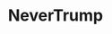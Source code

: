 ---
title: NeverTrump
crosslinks:
- autotldr
- AntiTrumpAlliance
- The_Donald
- esist
- Conservative
- EnoughTrumpSpam
- all
- politics
- trumptracker
- militant
- Enough_Sanders_Spam
- MarchAgainstTrump
- thedavidpakmanshow
- gifs
- democrats
---